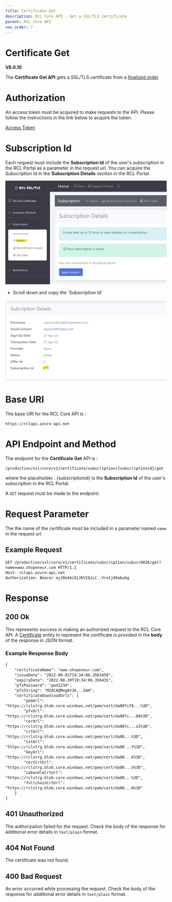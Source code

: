 ```yaml
---
title: Certificate Get
description: RCL Core API - Get a SSL/TLS certificate
parent: RCL Core API
nav_order: 7
---
```


# Certificate Get
**V6.0.10**

The **Certificate Get API** gets a SSL/TLS certificate from a [finalized order](./order-finalize.md).

# Authorization

An access token must be acquired to make requests to the API. Please follow the instructions in the link below to acquire the token.

[Access Token](./authorization.md)

# Subscription Id

Each request must include the **Subscription Id** of the user's subscription in the RCL Portal as a parameter in the request url. You can acquire the Subscription Id in the **Subscription Details** section in the RCL Portal.

![image](../images/autorenew_configure/add_subscriptionid.png)

- Scroll down and copy the 'Subscription Id' 

![image](../images/autorenew_configure/add_subscriptionid2.png)

# Base URI

The base URI for the RCL Core API is :
```
https://rclapi.azure-api.net
```

# API Endpoint and Method

The endpoint for the **Certificate Get** API is :

```
/production/ssl/core/v1/certificate/subscription/{subscriptionid}/get
```

where the placeholder : {subscriptionid} is the **Subscription Id** of the user's subscription in the RCL Portal.

A ``GET`` request must be made to the endpoint.

# Request Parameter

The the name of the certificate must be included in a parameter named ``name`` in the request url.

## Example Request

```
GET /production/ssl/core/v1/certificate/subscription/subscr9836/get?name=www.shopeneur.com HTTP/1.1
Host: rclapi.azure-api.net
Authorization: Bearer eyJ0eXAiOiJKV1QiLC..Vrulj8Xabubg
```

# Response

## 200 Ok

This represents success in making an authorized request to the RCL Core API. A [Certificate](./models.md#certificate) entity to represent the certificate is provided in the **body** of the response in JSON format.

### Example Response Body

```
{
    "certificateName": "www.shopeneur.com",
    "issueDate": "2022-06-01T19:34:06.3563456",
    "expiryDate": "2022-08-30T19:34:06.356435",
    "pfxPassword": "pwd1234",
    "pfxString": "MIACAQMwgAYJK...5AH",
    "certificateDownloadUrls": {
        "pemUrl": "https://rclstrg.blob.core.windows.net/pem/cert/da007cf8...%3D",
        "pfxUrl": "https://rclstrg.blob.core.windows.net/pem/cert/da007c...DA%3D",
        "cerUrl": "https://rclstrg.blob.core.windows.net/pem/cert/da007c...oI%3D",
        "crtUrl": "https://rclstrg.blob.core.windows.net/pem/cert/da00...%3D",
        "txtUrl": "https://rclstrg.blob.core.windows.net/pem/cert/da00...Y%3D",
        "keyUrl": "https://rclstrg.blob.core.windows.net/pem/cert/da00...E%3D",
        "certCrtUrl": "https://rclstrg.blob.core.windows.net/pem/cert/da00...U%3D",
        "cabundleCrtUrl": "https://rclstrg.blob.core.windows.net/pem/cert/da00...%3D",
        "fullchainCrtUrl": "https://rclstrg.blob.core.windows.net/pem/cert/da00...A%3D"
    }
}
```

## 401 Unauthorized

The authorization failed for the request. Check the body of the response for additional error details in ``text/plain`` format.

## 404 Not Found

The certificate was not found.

## 400 Bad Request

An error occurred while processing the request. Check the body of the response for additional error details in ``text/plain`` format.